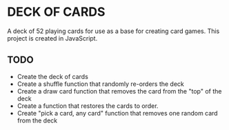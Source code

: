# DECK OF CARDS

A deck of 52 playing cards for use as a base for creating card games.
This project is created in JavaScript.

## TODO

- Create the deck of cards
- Create a shuffle function that randomly re-orders the deck
- Create a draw card function that removes the card from the "top" of the deck
- Create a function that restores the cards to order.
- Create "pick a card, any card" function that removes one random card from the deck
